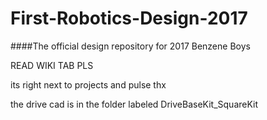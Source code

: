 # First-Robotics-Design-2017
####The official design repository for 2017
Benzene Boys

READ WIKI TAB PLS

its right next to projects and pulse
thx 

the drive cad is in the folder labeled DriveBaseKit_SquareKit

